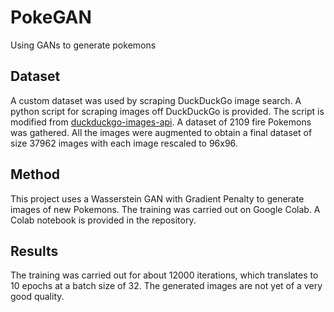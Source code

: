 # PokeGAN
Using GANs to generate pokemons

## Dataset
A custom dataset was used by scraping DuckDuckGo image search. A python script for scraping images off DuckDuckGo is provided. The script is modified from [duckduckgo-images-api](https://github.com/deepanprabhu/duckduckgo-images-api/blob/master/api.py). A dataset of 2109 fire Pokemons was gathered. All the images were augmented to obtain a final dataset of size 37962 images with each image rescaled to 96x96. 

## Method
This project uses a Wasserstein GAN with Gradient Penalty to generate images of new Pokemons. The training was carried out on Google Colab. A Colab notebook is provided in the repository.

## Results
The training was carried out for about 12000 iterations, which translates to 10 epochs at a batch size of 32. The generated images are not yet of a very good quality.
